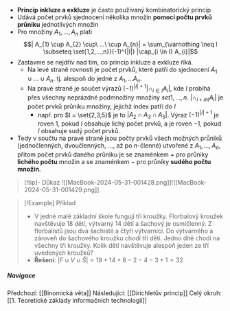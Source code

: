 - **Princip inkluze a exkluze** je často používaný kombinatorický princip
- Udává počet prvků sjednocení několika množin **pomocí počtu prvků průniku** jednotlivých množin
- Pro množiny $A_{1}, ..., A_{n}$ platí $$| A_{1} \cup A_{2} \cup\ ...\ \cup A_{n}| = \sum_{\varnothing \neq l \subseteq \set{1,2,...,n}}(-1)^{|I|} |\cap_{i \in I} A_{i}|$$
- Zastavme se nejdřív nad tím, co princip inkluze a exkluze říká.
	- Na levé straně rovnosti je počet prvků, které patří do sjednocení $A_{1} \cup ... \cup A_{n}$. tj. alespoň do jedné z $A_{1}, ... A_{n}$.
	- Na pravé straně je součet výrazů $(-1)^{|I| + 1} | \cap_{i \in I} A_{i}|$, kde $I$ probíhá přes všechny neprázdné podmnožiny množiny $set{1, ..., n}$. $|\cap_{i +in I} A_{i}|$ je počet prvků průniku množiny, jejichž index patří do $I$
		- např. pro $I = \set{2,3,5}$ je to $|A_{2} \cap A_{3} \cap A_{5}|$. Výraz $(-1)^{|I|+1}$ je roven $1$, pokud $I$ obsahuje lichý počet prvků, a je roven $-1$, pokud $I$ obsahuje sudý počet prvků.
- Tedy v součtu na pravé straně jsou počty prvků všech možných průniků (jednočlenných, dvoučlenných, ..., až po $n$-členné) utvořené z $A_{1}, ..., A_{n}$, přitom počet prvků daného průniku je se znaménkem $+$ pro průniky **lichého počtu** množin a se znaménkem $-$ pro průníky **sudého počtu množin**.

>[!tip]- Důkaz
>![[MacBook-2024-05-31-001428.png]]![[MacBook-2024-05-31-001429.png]]

>[!Example] Příklad
>- V jedné malé základní škole fungují tři kroužky. Florbalový kroužek navštěvuje 18 dětí, výtvarný 14 dětí a šachový je osmičlenný. Z florbalistů jsou dva šachisté a čtyři výtvarníci. Do výtvarného a zároveň do šachového kroužku chodí tři děti. Jedno dítě chodí na všechny tři kroužky. Kolik dětí navštěvuje alespoň jeden ze tří uvedených kroužků?
>- **Řešení**: $|F \cup V \cup Š| = 18 + 14 + 8 - 2- 4- 3 + 1 = 32$


##### Navigace
Předchozí:  [[Binomická věta]]
Následující: [[Dirichletův princip]]
Celý okruh: [[1. Teoretické základy informačních technologií]]